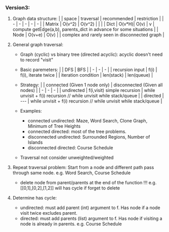 ### Version3:
1. Graph data structure:
    |        | space  | traversal | recommended | restriction |
    | -      |   -    |  -        | - | - |
    | Matrix | O(v^2) | O(v^2)    |   |   |
    | Dict   | O(v\*H)| O(v)      | v | compute getEdge(a,b), parents_dict in advance for some situations |
    | Node   | O(v+e) | O(v)      |   | complex and rarely seen in disconnected graph |


2. General graph traversal:
    + Graph (cyclic) vs binary tree (directed acyclic): acyclic doesn't need to record "visit"
    + Basic paremeters:
        |   | DFS | BFS |
        | - | - | - |
        | recursion input | f(i) | f(i), iterate twice |
        | iteration condition | len(stack) | len(queue) |
    
    + Strategy:
        | | connected (Given 1 node only) | disconnected (Given all nodes) |
        | - | - | - |
        | undirected | f(i,visit) simple recursion | while unvisit + f(i) recursion // while unvisit while stack/queue |
        | directed   | --- |  while unvisit + f(i) recursion // while unvisit while stack/queue |

    + Examples:
        + connected undirected: Maze, Word Search, Clone Graph, Minimum of Tree Heights
        + connected directed: most of the tree problems.
        + disconnected undirected: Surrounded Regions, Number of Islands
        + disconnected directed: Course Schedule
        
    + Traversal not consider unweighted/weighted
    
3. Repeat traversal problem: Start from a node and different path pass through same node. e.g. Word Search, Course Schedule
    + delete node from parent/parents at the end of the function !!! e.g. [[0,1],[0,2],[1,2]] will has cycle if forget to delete

4. Determine has cycle:
    + undirected: must add parent (int) argument to f. Has node if a node visit twice excludes parent.
    + directed: must add parents (list) argument to f. Has node if visiting a node is already in parents. e.g. Course Schedule
